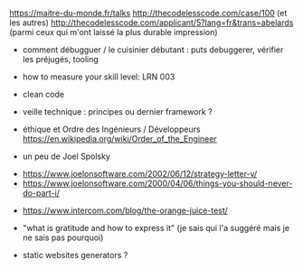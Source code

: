 https://maitre-du-monde.fr/talks
http://thecodelesscode.com/case/100 (et les autres)
http://thecodelesscode.com/applicant/5?lang=fr&trans=abelards (parmi ceux qui m'ont laissé la plus durable impression)

* comment débugguer / le cuisinier débutant : puts debuggerer, vérifier les préjugés, tooling

* how to measure your skill level: LRN 003

* clean code

* veille technique : principes ou dernier framework ?

* éthique et Ordre des Ingénieurs / Développeurs https://en.wikipedia.org/wiki/Order_of_the_Engineer

* un peu de Joel Spolsky
 - https://www.joelonsoftware.com/2002/06/12/strategy-letter-v/
 - https://www.joelonsoftware.com/2000/04/06/things-you-should-never-do-part-i/

* https://www.intercom.com/blog/the-orange-juice-test/

* "what is gratitude and how to express it" (je sais qui l'a suggéré mais je ne sais pas pourquoi)

* static websites generators ?

